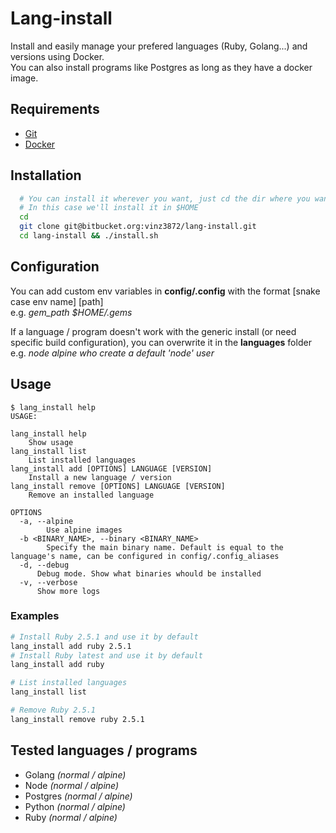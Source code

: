 Lang-install
==========

Install and easily manage your prefered languages (Ruby, Golang...) and versions using Docker.  
You can also install programs like Postgres as long as they have a docker image.


## Requirements
- [Git](https://git-scm.com/book/en/v2/Getting-Started-Installing-Git)
- [Docker](https://docs.docker.com/get-docker/)


## Installation

```bash
  # You can install it wherever you want, just cd the dir where you want to install it
  # In this case we'll install it in $HOME
  cd
  git clone git@bitbucket.org:vinz3872/lang-install.git
  cd lang-install && ./install.sh
```

## Configuration
You can add custom env variables in **config/.config** with the format [snake case env name]  [path]  
e.g. *gem_path $HOME/.gems*

If a language / program doesn't work with the generic install (or need specific build configuration), you can overwrite it in the **languages** folder  
e.g. *node alpine who create a default 'node' user*

## Usage

```console
$ lang_install help
USAGE:

lang_install help
    Show usage
lang_install list
    List installed languages
lang_install add [OPTIONS] LANGUAGE [VERSION]
    Install a new language / version 
lang_install remove [OPTIONS] LANGUAGE [VERSION]
    Remove an installed language

OPTIONS
  -a, --alpine
        Use alpine images
  -b <BINARY_NAME>, --binary <BINARY_NAME>
        Specify the main binary name. Default is equal to the language's name, can be configured in config/.config_aliases
  -d, --debug
      Debug mode. Show what binaries whould be installed
  -v, --verbose
      Show more logs
```

### Examples
```bash
# Install Ruby 2.5.1 and use it by default
lang_install add ruby 2.5.1
# Install Ruby latest and use it by default
lang_install add ruby

# List installed languages
lang_install list

# Remove Ruby 2.5.1
lang_install remove ruby 2.5.1
```

## Tested languages / programs
- Golang *(normal / alpine)*
- Node *(normal / alpine)*
- Postgres *(normal / alpine)*
- Python *(normal / alpine)*
- Ruby *(normal / alpine)*
